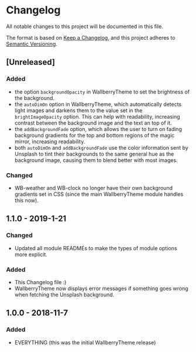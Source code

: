 # Changelog
All notable changes to this project will be documented in this file.

The format is based on [Keep a Changelog](https://keepachangelog.com/en/1.0.0/),
and this project adheres to [Semantic Versioning](https://semver.org/spec/v2.0.0.html).

## [Unreleased]
### Added
- the option `backgroundOpacity` in WallberryTheme to set the brightness of the background.
- the `autoDimOn` option in WallberryTheme, which automatically detects light images and darkens them to the value set in the `brightImageOpacity` option. This can help with readability, increasing contrast between the background image and the text an top of it.
- the `addBackgroundFade` option, which allows the user to turn on fading background gradients for the top and bottom regions of the magic mirror, increasing readability.
- both `autoDimOn` and `addBackgroundFade` use the color information sent by Unsplash to tint their backgrounds to the same general hue as the background image, causing them to blend better with most images.

### Changed
- WB-weather and WB-clock no longer have their own background gradients set in CSS (since the main WallberryTheme module handles this now).

## 1.1.0 - 2019-1-21
### Changed
- Updated all module READMEs to make the types of module options more explicit.

### Added
- This Changelog file :)
- WallberryTheme now displays error messages if something goes wrong when fetching the Unsplash background.

## 1.0.0 - 2018-11-7
### Added
- EVERYTHING (this was the initial WallberryTheme release)

